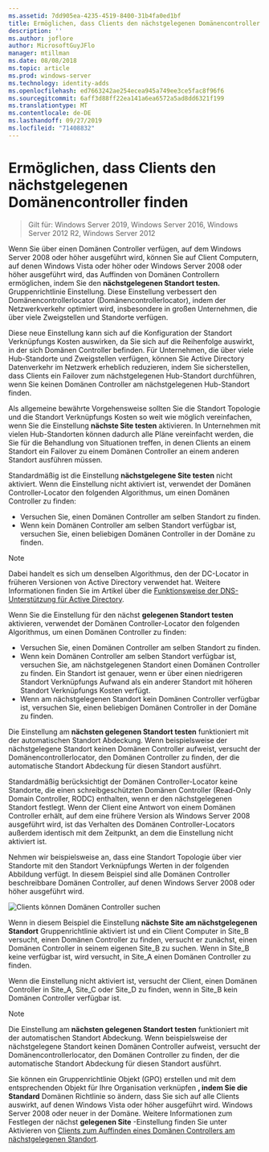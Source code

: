 ```yaml
---
ms.assetid: 7dd905ea-4235-4519-8400-31b4fa0ed1bf
title: Ermöglichen, dass Clients den nächstgelegenen Domänencontroller finden
description: ''
ms.author: joflore
author: MicrosoftGuyJFlo
manager: mtillman
ms.date: 08/08/2018
ms.topic: article
ms.prod: windows-server
ms.technology: identity-adds
ms.openlocfilehash: ed7663242ae254ecea945a749ee3ce5fac8f96f6
ms.sourcegitcommit: 6aff3d88ff22ea141a6ea6572a5ad8dd6321f199
ms.translationtype: MT
ms.contentlocale: de-DE
ms.lasthandoff: 09/27/2019
ms.locfileid: "71408832"
---
```

# <a name="enabling-clients-to-locate-the-next-closest-domain-controller"></a>Ermöglichen, dass Clients den nächstgelegenen Domänencontroller finden

>Gilt für: Windows Server 2019, Windows Server 2016, Windows Server 2012 R2, Windows Server 2012

Wenn Sie über einen Domänen Controller verfügen, auf dem Windows Server 2008 oder höher ausgeführt wird, können Sie auf Client Computern, auf denen Windows Vista oder höher oder Windows Server 2008 oder höher ausgeführt wird, das Auffinden von Domänen Controllern ermöglichen, indem Sie den **nächstgelegenen Standort testen.** Gruppenrichtlinie Einstellung. Diese Einstellung verbessert den Domänencontrollerlocator (Domänencontrollerlocator), indem der Netzwerkverkehr optimiert wird, insbesondere in großen Unternehmen, die über viele Zweigstellen und Standorte verfügen.

Diese neue Einstellung kann sich auf die Konfiguration der Standort Verknüpfungs Kosten auswirken, da Sie sich auf die Reihenfolge auswirkt, in der sich Domänen Controller befinden. Für Unternehmen, die über viele Hub-Standorte und Zweigstellen verfügen, können Sie Active Directory Datenverkehr im Netzwerk erheblich reduzieren, indem Sie sicherstellen, dass Clients ein Failover zum nächstgelegenen Hub-Standort durchführen, wenn Sie keinen Domänen Controller am nächstgelegenen Hub-Standort finden.

Als allgemeine bewährte Vorgehensweise sollten Sie die Standort Topologie und die Standort Verknüpfungs Kosten so weit wie möglich vereinfachen, wenn Sie die Einstellung **nächste Site testen** aktivieren. In Unternehmen mit vielen Hub-Standorten können dadurch alle Pläne vereinfacht werden, die Sie für die Behandlung von Situationen treffen, in denen Clients an einem Standort ein Failover zu einem Domänen Controller an einem anderen Standort ausführen müssen.

Standardmäßig ist die Einstellung **nächstgelegene Site testen** nicht aktiviert. Wenn die Einstellung nicht aktiviert ist, verwendet der Domänen Controller-Locator den folgenden Algorithmus, um einen Domänen Controller zu finden:

- Versuchen Sie, einen Domänen Controller am selben Standort zu finden.
- Wenn kein Domänen Controller am selben Standort verfügbar ist, versuchen Sie, einen beliebigen Domänen Controller in der Domäne zu finden.

> [!NOTE]
> Dabei handelt es sich um denselben Algorithmus, den der DC-Locator in früheren Versionen von Active Directory verwendet hat. Weitere Informationen finden Sie im Artikel über die [Funktionsweise der DNS-Unterstützung für Active Directory](https://go.microsoft.com/fwlink/?LinkId=108587).

Wenn Sie die Einstellung für den nächst **gelegenen Standort testen** aktivieren, verwendet der Domänen Controller-Locator den folgenden Algorithmus, um einen Domänen Controller zu finden:

- Versuchen Sie, einen Domänen Controller am selben Standort zu finden.
- Wenn kein Domänen Controller am selben Standort verfügbar ist, versuchen Sie, am nächstgelegenen Standort einen Domänen Controller zu finden. Ein Standort ist genauer, wenn er über einen niedrigeren Standort Verknüpfungs Aufwand als ein anderer Standort mit höheren Standort Verknüpfungs Kosten verfügt.
- Wenn am nächstgelegenen Standort kein Domänen Controller verfügbar ist, versuchen Sie, einen beliebigen Domänen Controller in der Domäne zu finden.

Die Einstellung am **nächsten gelegenen Standort testen** funktioniert mit der automatischen Standort Abdeckung. Wenn beispielsweise der nächstgelegene Standort keinen Domänen Controller aufweist, versucht der Domänencontrollerlocator, den Domänen Controller zu finden, der die automatische Standort Abdeckung für diesen Standort ausführt.

Standardmäßig berücksichtigt der Domänen Controller-Locator keine Standorte, die einen schreibgeschützten Domänen Controller (Read-Only Domain Controller, RODC) enthalten, wenn er den nächstgelegenen Standort festlegt. Wenn der Client eine Antwort von einem Domänen Controller erhält, auf dem eine frühere Version als Windows Server 2008 ausgeführt wird, ist das Verhalten des Domänen Controller-Locators außerdem identisch mit dem Zeitpunkt, an dem die Einstellung nicht aktiviert ist.

Nehmen wir beispielsweise an, dass eine Standort Topologie über vier Standorte mit den Standort Verknüpfungs Werten in der folgenden Abbildung verfügt. In diesem Beispiel sind alle Domänen Controller beschreibbare Domänen Controller, auf denen Windows Server 2008 oder höher ausgeführt wird.

![Clients können Domänen Controller suchen](media/Enabling-Clients-to-Locate-the-Next-Closest-Domain-Controller/beff4087-fb2a-463b-96ac-d440a9e29b75.gif)

Wenn in diesem Beispiel die Einstellung **nächste Site am nächstgelegenen Standort** Gruppenrichtlinie aktiviert ist und ein Client Computer in Site_B versucht, einen Domänen Controller zu finden, versucht er zunächst, einen Domänen Controller in seinem eigenen Site_B zu suchen. Wenn in Site_B keine verfügbar ist, wird versucht, in Site_A einen Domänen Controller zu finden.

Wenn die Einstellung nicht aktiviert ist, versucht der Client, einen Domänen Controller in Site_A, Site_C oder Site_D zu finden, wenn in Site_B kein Domänen Controller verfügbar ist.

> [!NOTE]
> Die Einstellung am **nächsten gelegenen Standort testen** funktioniert mit der automatischen Standort Abdeckung. Wenn beispielsweise der nächstgelegene Standort keinen Domänen Controller aufweist, versucht der Domänencontrollerlocator, den Domänen Controller zu finden, der die automatische Standort Abdeckung für diesen Standort ausführt.

Sie können ein Gruppenrichtlinie Objekt (GPO) erstellen und mit dem entsprechenden Objekt für Ihre Organisation verknüpfen **, indem Sie die Standard** Domänen Richtlinie so ändern, dass Sie sich auf alle Clients auswirkt, auf denen Windows Vista oder höher ausgeführt wird. Windows Server 2008 oder neuer in der Domäne. Weitere Informationen zum Festlegen der nächst **gelegenen Site** -Einstellung finden Sie unter Aktivieren von [Clients zum Auffinden eines Domänen Controllers am nächstgelegenen Standort](https://technet.microsoft.com/library/cc772592.aspx).
